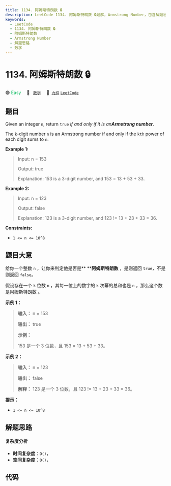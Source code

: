 ```yaml
---
title: 1134. 阿姆斯特朗数 🔒
description: LeetCode 1134. 阿姆斯特朗数 🔒题解，Armstrong Number，包含解题思路、复杂度分析以及完整的 JavaScript 代码实现。
keywords:
  - LeetCode
  - 1134. 阿姆斯特朗数 🔒
  - 阿姆斯特朗数
  - Armstrong Number
  - 解题思路
  - 数学
---
```


# 1134. 阿姆斯特朗数 🔒

🟢 <font color=#15bd66>Easy</font>&emsp; 🔖&ensp; [`数学`](/tag/math.md)&emsp; 🔗&ensp;[`力扣`](https://leetcode.cn/problems/armstrong-number) [`LeetCode`](https://leetcode.com/problems/armstrong-number)

## 题目

Given an integer `n`, return `true` _if and only if it is an**Armstrong
number**_.

The `k`-digit number `n` is an Armstrong number if and only if the `kth` power
of each digit sums to `n`.



**Example 1:**

> Input: n = 153
> 
> Output: true
> 
> Explanation: 153 is a 3-digit number, and 153 = 13 + 53 + 33.

**Example 2:**

> Input: n = 123
> 
> Output: false
> 
> Explanation: 123 is a 3-digit number, and 123 != 13 + 23 + 33 = 36.

**Constraints:**

  * `1 <= n <= 10^8`


## 题目大意

给你一个整数 `n` ，让你来判定他是否是** ****阿姆斯特朗数** ，是则返回 `true`，不是则返回 `false`。

假设存在一个 `k` 位数 `n` ，其每一位上的数字的 `k` 次幂的总和也是 `n` ，那么这个数是阿姆斯特朗数 。



**示例 1：**

> 
> 
> 
> 
> 
> **输入：** n = 153
> 
> **输出：** true
> 
> **示例：**
> 
> 153 是一个 3 位数，且 153 = 13 + 53 + 33。
> 
> 

**示例 2：**

> 
> 
> 
> 
> 
> **输入：** n = 123
> 
> **输出：** false
> 
> **解释：** 123 是一个 3 位数，且 123 != 13 + 23 + 33 = 36。
> 
> 



**提示：**

  * `1 <= n <= 10^8`


## 解题思路

#### 复杂度分析

- **时间复杂度**：`O()`，
- **空间复杂度**：`O()`，

## 代码

```javascript

```